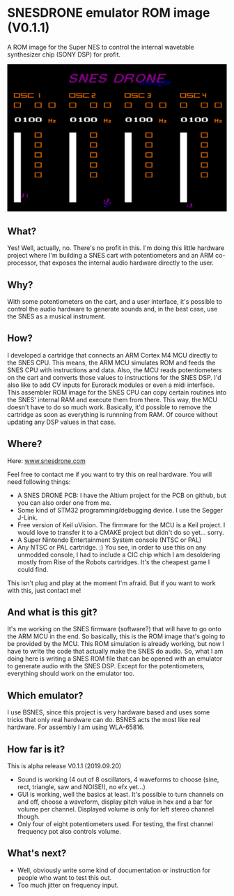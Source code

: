 # SNESDRONE emulator ROM image (V0.1.1)
A ROM image for the Super NES to control the internal wavetable synthesizer chip (SONY DSP) for profit.

![alt text](https://github.com/hirschmensch/SNESDRONE-Emulation/blob/master/screen.png "Example")

## What?
Yes! Well, actually, no. There's no profit in this. I'm doing this little hardware project where I'm building a SNES cart with potentiometers and an ARM co-processor, that exposes the internal audio hardware directly to the user.

## Why?
With some potentiometers on the cart, and a user interface, it's possible to control the audio hardware to generate sounds and, in the best case, use the SNES as a musical instrument.

## How?
I developed a cartridge that connects an ARM Cortex M4 MCU directly to the SNES CPU. This means, the ARM MCU simulates ROM and feeds the SNES CPU with instructions and data. Also, the MCU reads potentiometers on the cart and converts those values to instructions for the SNES DSP. I'd also like to add CV inputs for Eurorack modules or even a midi interface. This assembler ROM image for the SNES CPU can copy certain routines into the SNES' internal RAM and execute them from there. This way, the MCU doesn't have to do so much work. Basically, it'd possible to remove the cartridge as soon as everything is runnning from RAM. Of cource without updating any DSP values in that case.

## Where?
Here: www.snesdrone.com

Feel free to contact me if you want to try this on real hardware. You will need following things:
* A SNES DRONE PCB: I have the Altium project for the PCB on github, but you can also order one from me.
* Some kind of STM32 programming/debugging device. I use the Segger J-Link.
* Free version of Keil uVision. The firmware for the MCU is a Keil project. I would love to transfer it to a CMAKE project but didn't do so yet... sorry.
* A Super Nintendo Entertainment System console (NTSC or PAL)
* Any NTSC or PAL cartridge. :) You see, in order to use this on any unmodded console, I had to include a CIC chip which I am desoldering mostly from Rise of the Robots cartridges. It's the cheapest game I could find.

This isn't plug and play at the moment I'm afraid. But if you want to work with this, just contact me!

## And what is this git?
It's me working on the SNES firmware (software?)  that will have to go onto the ARM MCU in the end. So basically, this is the ROM image that's going to be provided by the MCU. This ROM simulation is already working, but now I have to write the code that actually make the SNES do audio. So, what I am doing here is writing a SNES ROM file that can be opened with an emulator to generate audio with the SNES DSP. Except for the potentiometers, everything should work on the emulator too.

## Which emulator?
I use BSNES, since this project is very hardware based and uses some tricks that only real hardware can do. BSNES acts the most like real hardware. For assembly I am using WLA-65816.

## How far is it?
This is alpha release V0.1.1 (2019.09.20)
* Sound is working (4 out of 8 oscillators, 4 waveforms to choose (sine, rect, triangle, saw and NOISE!), no efx yet...)
* GUI is working, well the basics at least. It's possible to turn channels on and off, choose a waveform, display pitch value in hex and a bar for volume per channel. Displayed volume is only for left stereo channel though.
* Only four of eight potentiometers used. For testing, the first channel frequency pot also controls volume.

## What's next?
* Well, obviously write some kind of documentation or instruction for people who want to test this out.
* Too much jitter on frequency input.
